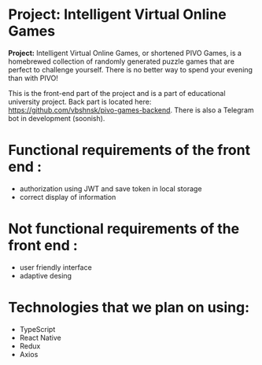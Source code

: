 # Project: Intelligent Virtual Online Games

**Project:** Intelligent Virtual Online Games, or shortened PIVO Games, is a homebrewed collection of randomly generated puzzle games that are perfect to challenge yourself. There is no better way to spend your evening than with PIVO!

This is the front-end part of the project and is a part of educational university project. Back part is located here: https://github.com/vbshnsk/pivo-games-backend. There is also a Telegram bot in development (soonish).

# Functional requirements of the front end :

- authorization using JWT and save token in local storage
- correct display of information

# Not functional requirements of the front end :

- user friendly interface
- adaptive desing

# Technologies that we plan on using:

- TypeScript
- React Native
- Redux
- Axios
